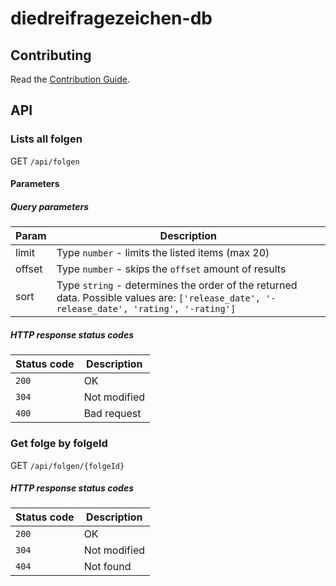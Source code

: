 # diedreifragezeichen-db

## Contributing

Read the [Contribution Guide](CONTRIBUTING.md).

## API

### Lists all folgen

GET `/api/folgen`

#### Parameters

##### Query parameters

| Param  | Description                                                                                                                              |
| ------ | ---------------------------------------------------------------------------------------------------------------------------------------- |
| limit  | Type `number` - limits the listed items (max 20)                                                                                         |
| offset | Type `number` - skips the `offset` amount of results                                                                                     |
| sort   | Type `string` - determines the order of the returned data. Possible values are: `['release_date', '-release_date', 'rating', '-rating']` |

##### HTTP response status codes

| Status code | Description  |
| ----------- | ------------ |
| `200`       | OK           |
| `304`       | Not modified |
| `400`       | Bad request  |

### Get folge by folgeId

GET `/api/folgen/{folgeId}`

##### HTTP response status codes

| Status code | Description  |
| ----------- | ------------ |
| `200`       | OK           |
| `304`       | Not modified |
| `404`       | Not found    |
